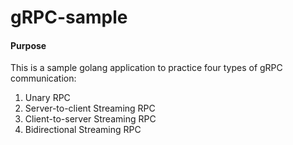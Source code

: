 # gRPC-sample

#### Purpose

This is a sample golang application to practice four types of gRPC communication:

1. Unary RPC
1. Server-to-client Streaming RPC
1. Client-to-server Streaming RPC
1. Bidirectional Streaming RPC
